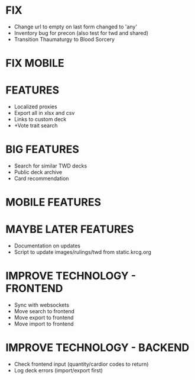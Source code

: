 # FIX
* Change url to empty on last form changed to 'any'
* Inventory bug for precon (also test for twd and shared)
* Transition Thaumaturgy to Blood Sorcery

# FIX MOBILE

# FEATURES
* Localized proxies
* Export all in xlsx and csv
* Links to custom deck
* +Vote trait search

# BIG FEATURES
* Search for similar TWD decks
* Public deck archive
* Card recommendation

# MOBILE FEATURES

# MAYBE LATER FEATURES
* Documentation on updates
* Script to update images/rulings/twd from static.krcg.org

# IMPROVE TECHNOLOGY - FRONTEND
* Sync with websockets
* Move search to frontend
* Move export to frontend
* Move import to frontend

# IMPROVE TECHNOLOGY - BACKEND
* Check frontend input (quantity/cardior codes to return)
* Log deck errors (import/export first)
